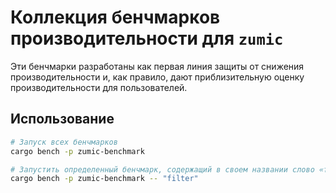 # Коллекция бенчмарков производительности для `zumic`

Эти бенчмарки разработаны как первая линия защиты от снижения производительности и, как правило, дают приблизительную оценку производительности для пользователей.

## Использование

```zsh
# Запуск всех бенчмарков
cargo bench -p zumic-benchmark

# Запустить определенный бенчмарк, содержащий в своем названии слово «filter»
cargo bench -p zumic-benchmark -- "filter"
```
